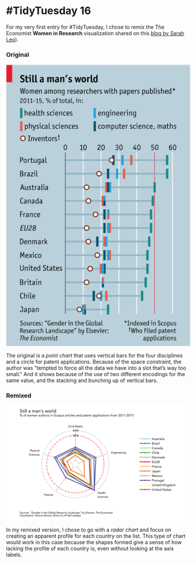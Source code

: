 # #TidyTuesday 16

For my very first entry for #TidyTuesday, I chose to remix the The Economist **Women in Research** visualization shared on this [blog by Sarah Leo](https://medium.economist.com/mistakes-weve-drawn-a-few-8cdd8a42d368)). 

### Original
![Original chart of Women in Research](original.png)

The original is a _point chart_ that uses vertical bars for the four disciplines and a circle for patent applications. Because of the space constraint, the author was "tempted to force all the data we have into a slot that’s way too small." And it shows because of the use of two different encodings for the same value, and the stacking and bunching up of vertical bars.

### Remixed
![Radar chart of Women in Research](radar-women.png)

In my remixed version, I chose to go with a _radar chart_ and focus on creating an apparent profile for each country on the list. This type of chart would work in this case because the shapes formed give a sense of how lacking the profile of each country is, even without looking at the axis labels.